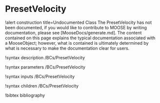 <!-- MOOSE Documentation Stub: Remove this when content is added. -->

# PresetVelocity

!alert construction title=Undocumented Class
The PresetVelocity has not been documented, if you would like to contribute to MOOSE by
writing documentation, please see [MooseDocs/generate.md]. The content contained on this page explains
the typical documentation associated with a MooseObject; however, what is contained is ultimately
determined by what is necessary to make the documentation clear for users.

!syntax description /BCs/PresetVelocity

!syntax parameters /BCs/PresetVelocity

!syntax inputs /BCs/PresetVelocity

!syntax children /BCs/PresetVelocity

!bibtex bibliography
